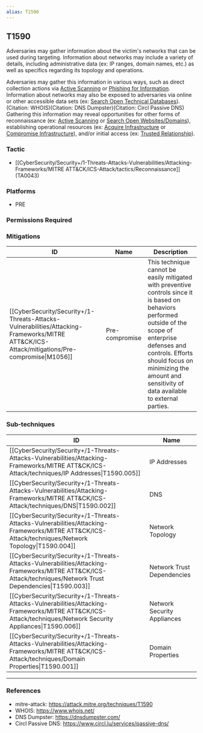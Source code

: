 ```yaml
---
alias: T1590
---
```


## T1590

Adversaries may gather information about the victim's networks that can be used during targeting. Information about networks may include a variety of details, including administrative data (ex: IP ranges, domain names, etc.) as well as specifics regarding its topology and operations.

Adversaries may gather this information in various ways, such as direct collection actions via [Active Scanning](https://attack.mitre.org/techniques/T1595) or [Phishing for Information](https://attack.mitre.org/techniques/T1598). Information about networks may also be exposed to adversaries via online or other accessible data sets (ex: [Search Open Technical Databases](https://attack.mitre.org/techniques/T1596)).(Citation: WHOIS)(Citation: DNS Dumpster)(Citation: Circl Passive DNS) Gathering this information may reveal opportunities for other forms of reconnaissance (ex: [Active Scanning](https://attack.mitre.org/techniques/T1595) or [Search Open Websites/Domains](https://attack.mitre.org/techniques/T1593)), establishing operational resources (ex: [Acquire Infrastructure](https://attack.mitre.org/techniques/T1583) or [Compromise Infrastructure](https://attack.mitre.org/techniques/T1584)), and/or initial access (ex: [Trusted Relationship](https://attack.mitre.org/techniques/T1199)).


### Tactic
- [[CyberSecurity/Security+/1-Threats-Attacks-Vulnerabilities/Attacking-Frameworks/MITRE ATT&CK/ICS-Attack/tactics/Reconnaissance]] (TA0043)

### Platforms
- PRE

### Permissions Required

### Mitigations

| ID | Name | Description |
| --- | --- | --- |
| [[CyberSecurity/Security+/1-Threats-Attacks-Vulnerabilities/Attacking-Frameworks/MITRE ATT&CK/ICS-Attack/mitigations/Pre-compromise\|M1056]] | Pre-compromise | This technique cannot be easily mitigated with preventive controls since it is based on behaviors performed outside of the scope of enterprise defenses and controls. Efforts should focus on minimizing the amount and sensitivity of data available to external parties. |

### Sub-techniques

| ID | Name |
| --- | --- |
| [[CyberSecurity/Security+/1-Threats-Attacks-Vulnerabilities/Attacking-Frameworks/MITRE ATT&CK/ICS-Attack/techniques/IP Addresses\|T1590.005]] | IP Addresses |
| [[CyberSecurity/Security+/1-Threats-Attacks-Vulnerabilities/Attacking-Frameworks/MITRE ATT&CK/ICS-Attack/techniques/DNS\|T1590.002]] | DNS |
| [[CyberSecurity/Security+/1-Threats-Attacks-Vulnerabilities/Attacking-Frameworks/MITRE ATT&CK/ICS-Attack/techniques/Network Topology\|T1590.004]] | Network Topology |
| [[CyberSecurity/Security+/1-Threats-Attacks-Vulnerabilities/Attacking-Frameworks/MITRE ATT&CK/ICS-Attack/techniques/Network Trust Dependencies\|T1590.003]] | Network Trust Dependencies |
| [[CyberSecurity/Security+/1-Threats-Attacks-Vulnerabilities/Attacking-Frameworks/MITRE ATT&CK/ICS-Attack/techniques/Network Security Appliances\|T1590.006]] | Network Security Appliances |
| [[CyberSecurity/Security+/1-Threats-Attacks-Vulnerabilities/Attacking-Frameworks/MITRE ATT&CK/ICS-Attack/techniques/Domain Properties\|T1590.001]] | Domain Properties |


---
### References

- mitre-attack: https://attack.mitre.org/techniques/T1590
- WHOIS: https://www.whois.net/
- DNS Dumpster: https://dnsdumpster.com/
- Circl Passive DNS: https://www.circl.lu/services/passive-dns/
